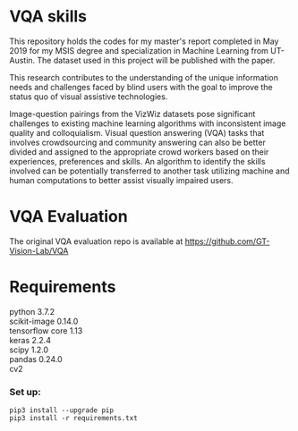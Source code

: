 # VQA skills

This repository holds the codes for my master's report completed in May 2019 for my MSIS degree and specialization in Machine Learning from UT-Austin. The dataset used in this project will be published with the paper.

This research contributes to the understanding of the unique information needs and challenges faced by blind users with the goal to improve the status quo of visual assistive technologies.

Image-question pairings from the VizWiz datasets pose significant challenges to existing machine learning algorithms with inconsistent image quality and colloquialism. Visual question answering (VQA) tasks that involves crowdsourcing and community answering can also be better divided and assigned to the appropriate crowd workers based on their experiences, preferences and skills. An algorithm to identify the skills involved can be potentially transferred to another task utilizing machine and human computations to better assist visually impaired users.

# VQA Evaluation
The original VQA evaluation repo is available at https://github.com/GT-Vision-Lab/VQA

# Requirements
python 3.7.2 <br />
scikit-image 0.14.0 <br />
tensorflow core 1.13 <br />
keras 2.2.4 <br />
scipy 1.2.0 <br />
pandas 0.24.0 <br />
cv2

### Set up:
```
pip3 install --upgrade pip
pip3 install -r requirements.txt
```